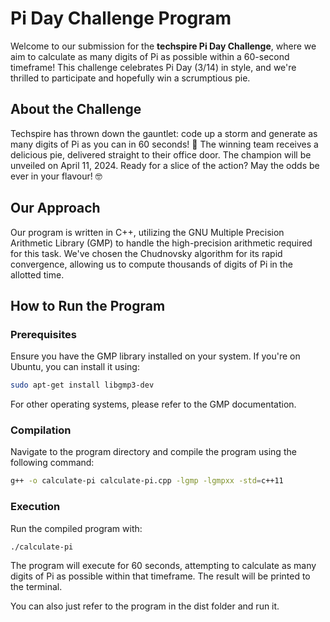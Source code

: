 # Pi Day Challenge Program

Welcome to our submission for the **techspire Pi Day Challenge**, where we aim to calculate as many digits of Pi as possible within a 60-second timeframe! This challenge celebrates Pi Day (3/14) in style, and we're thrilled to participate and hopefully win a scrumptious pie.

## About the Challenge

Techspire has thrown down the gauntlet: code up a storm and generate as many digits of Pi as you can in 60 seconds! 🍰 The winning team receives a delicious pie, delivered straight to their office door. The champion will be unveiled on April 11, 2024. Ready for a slice of the action? May the odds be ever in your flavour! 🤓

## Our Approach

Our program is written in C++, utilizing the GNU Multiple Precision Arithmetic Library (GMP) to handle the high-precision arithmetic required for this task. We've chosen the Chudnovsky algorithm for its rapid convergence, allowing us to compute thousands of digits of Pi in the allotted time.

## How to Run the Program

### Prerequisites

Ensure you have the GMP library installed on your system. If you're on Ubuntu, you can install it using:

```bash
sudo apt-get install libgmp3-dev
```

For other operating systems, please refer to the GMP documentation.


### Compilation

Navigate to the program directory and compile the program using the following command:

```bash
g++ -o calculate-pi calculate-pi.cpp -lgmp -lgmpxx -std=c++11
```

### Execution

Run the compiled program with:

```bash
./calculate-pi
```

The program will execute for 60 seconds, attempting to calculate as many digits of Pi as possible within that timeframe. The result will be printed to the terminal.

You can also just refer to the program in the dist folder and run it.
